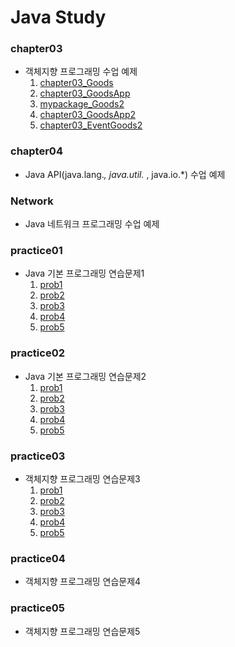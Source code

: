 # Java Study

### chapter03
* 객체지향 프로그래밍 수업 예제   
	1. [chapter03_Goods](https://github.com/Ahhhhhhyeong/java-study/blob/master/chapter03/src/main/java/chapter03/Goods.java)     
	2. [chapter03_GoodsApp](https://github.com/Ahhhhhhyeong/java-study/blob/master/chapter03/src/main/java/chapter03/GoodsApp.java)   
	3. [mypackage_Goods2](https://github.com/Ahhhhhhyeong/java-study/blob/master/chapter03/src/main/java/mypackage/Goods2.java)   
	4. [chapter03_GoodsApp2](https://github.com/Ahhhhhhyeong/java-study/blob/master/chapter03/src/main/java/chapter03/GoodsApp2.java)   
	5. [chapter03_EventGoods2](https://github.com/Ahhhhhhyeong/java-study/blob/master/chapter03/src/main/java/chapter03/EventGoods2.java)   

### chapter04
* Java API(java.lang.*, java.util.* , java.io.*) 수업 예제

### Network
* Java 네트워크 프로그래밍 수업 예제

### practice01
* Java 기본 프로그래밍 연습문제1
	1. [prob1](https://github.com/Ahhhhhhyeong/java-study/blob/master/pratice01/src/main/java/prob1/Prob1.java)   
	2. [prob2](https://github.com/Ahhhhhhyeong/java-study/blob/master/pratice01/src/main/java/prob2/Prob2.java)   
	3. [prob3](https://github.com/Ahhhhhhyeong/java-study/blob/master/pratice01/src/main/java/prob3/Prob3.java) 
	4. [prob4](https://github.com/Ahhhhhhyeong/java-study/blob/master/pratice01/src/main/java/prob4/Prob4.java) 
	5. [prob5](https://github.com/Ahhhhhhyeong/java-study/blob/master/pratice01/src/main/java/prob5/Prob5.java) 

### practice02
* Java 기본 프로그래밍 연습문제2
	1. [prob1](https://github.com/Ahhhhhhyeong/java-study/blob/master/pratice02/src/main/java/prob1/Prob1.java)   
	2. [prob2](https://github.com/Ahhhhhhyeong/java-study/blob/master/pratice02/src/main/java/prob2/Prob2.java)   
	3. [prob3](https://github.com/Ahhhhhhyeong/java-study/blob/master/pratice02/src/main/java/prob3/Prob3.java) 
	4. [prob4](https://github.com/Ahhhhhhyeong/java-study/blob/master/pratice02/src/main/java/prob4/Prob4.java) 
	5. [prob5](https://github.com/Ahhhhhhyeong/java-study/blob/master/pratice02/src/main/java/prob5/Prob5.java) 

### practice03
* 객체지향 프로그래밍 연습문제3
	1. [prob1](https://github.com/Ahhhhhhyeong/java-study/blob/master/pratice03/src/main/java/prob1/Prob1.java)   
	2. [prob2](https://github.com/Ahhhhhhyeong/java-study/blob/master/pratice03/src/main/java/prob2/Prob2.java)   
	3. [prob3](https://github.com/Ahhhhhhyeong/java-study/blob/master/pratice03/src/main/java/prob3/Prob3.java) 
	4. [prob4](https://github.com/Ahhhhhhyeong/java-study/blob/master/pratice03/src/main/java/prob4/Prob4.java) 
	5. [prob5](https://github.com/Ahhhhhhyeong/java-study/blob/master/pratice03/src/main/java/prob5/Prob5.java) 

### practice04
* 객체지향 프로그래밍 연습문제4

### practice05
* 객체지향 프로그래밍 연습문제5

